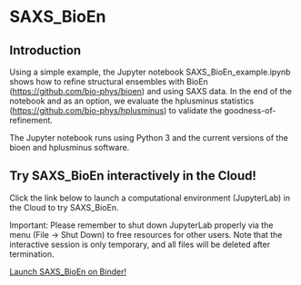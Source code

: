 # SAXS\_BioEn

## Introduction

Using a simple example, the Jupyter notebook SAXS\_BioEn\_example.ipynb shows how
to refine structural ensembles with BioEn (https://github.com/bio-phys/bioen)
and using SAXS data. In the end of the notebook and as an option, we evaluate
the hplusminus statistics (https://github.com/bio-phys/hplusminus) to validate
the goodness-of-refinement. 

The Jupyter notebook runs using Python 3 and the current versions of the bioen
and hplusminus software.

## Try SAXS\_BioEn interactively in the Cloud!

Click the link below to launch a computational environment (JupyterLab)
in the Cloud to try SAXS\_BioEn.

Important: Please remember to shut down JupyterLab properly via the menu
(File -> Shut Down) to free resources for other users. Note that the interactive
session is only temporary, and all files will be deleted after termination.

[Launch SAXS\_BioEn on Binder!](https://notebooks.mpcdf.mpg.de/binder/v2/git/https%3A%2F%2Fgitlab.mpcdf.mpg.de%2FMPIBP-Hummer%2FSAXS_BioEn.git/HEAD)


